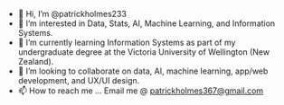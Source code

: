 - 👋 Hi, I’m @patrickholmes233
- 👀 I’m interested in Data, Stats, AI, Machine Learning, and Information Systems.
- 🌱 I’m currently learning Information Systems as part of my undergraduate degree at the Victoria University of Wellington (New Zealand). 
- 💞️ I’m looking to collaborate on data, AI, machine learning, app/web development, and UX/UI design.
- 📫 How to reach me ... Email me @ patrickholmes367@gmail.com

<!---
patrickholmes233/patrickholmes233 is a ✨ special ✨ repository because its `README.md` (this file) appears on your GitHub profile.
You can click the Preview link to take a look at your changes.
--->
